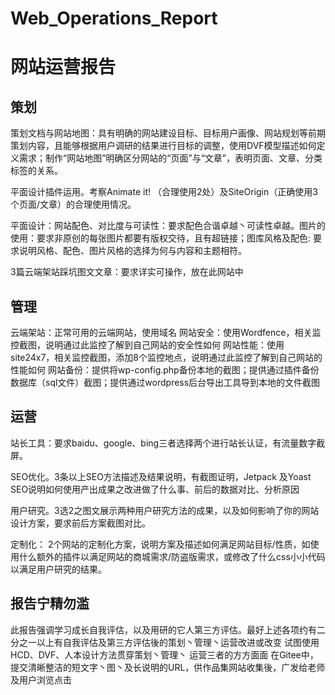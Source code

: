 # Web_Operations_Report
# 网站运营报告

## 策划
策划文档与网站地图：具有明确的网站建设目标、目标用户画像、网站规划等前期策划内容，且能够根据用户调研的结果进行目标的调整，使用DVF模型描述如何定义需求；制作“网站地图”明确区分网站的“页面”与“文章”，表明页面、文章、分类标签的关系。

平面设计插件运用。考察Animate it! （合理使用2处）及SiteOrigin（正确使用3个页面/文章）的合理使用情况。

平面设计：网站配色、对比度与可读性：要求配色合谐卓越丶可读性卓越。图片的使用：要求非原创的每张图片都要有版权交待，且有超链接；图库风格及配色: 要求说明风格、配色、图片风格的选择为何与内容和主题相符。

3篇云端架站踩坑图文文章：要求详实可操作，放在此网站中

## 管理
云端架站：正常可用的云端网站，使用域名
网站安全：使用Wordfence，相关监控截图，说明通过此监控了解到自己网站的安全性如何
网站性能：使用site24x7，相关监控截图，添加8个监控地点，说明通过此监控了解到自己网站的性能如何
网站备份：提供将wp-config.php备份本地的截图；提供通过插件备份数据库（sql文件）截图；提供通过wordpress后台导出工具导到本地的文件截图

## 运营
站长工具：要求baidu、google、bing三者选择两个进行站长认证，有流量数字截屏。

SEO优化。3条以上SEO方法描述及结果说明，有截图证明，Jetpack 及Yoast SEO说明如何使用产出成果之改进做了什么事、前后的数据对比、分析原因

用户研究。3选2之图文展示两种用户研究方法的成果，以及如何影响了你的网站设计方案，要求前后方案截图对比。

定制化： 2个网站的定制化方案，说明方案及描述如何满足网站目标/性质，如使用什么额外的插件以满足网站的商城需求/防盗版需求，或修改了什么css小小代码以满足用户研究的结果。

## 报告宁精勿滥
此报告强调学习成长自我评估，以及用研的它人第三方评估。最好上述各项约有二分之一以上有自我评估及第三方评估後的策划丶管理丶运营改进或改变
试图使用HCD、DVF、人本设计方法贯穿策划丶管理丶 运营三者的方方面面
在Gitee中，提交清晰整洁的短文字丶图丶及长说明的URL，供作品集网站收集後，广发给老师及用户浏览点击
